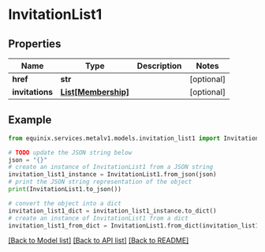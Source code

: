 # InvitationList1


## Properties

Name | Type | Description | Notes
------------ | ------------- | ------------- | -------------
**href** | **str** |  | [optional] 
**invitations** | [**List[Membership]**](Membership.md) |  | [optional] 

## Example

```python
from equinix.services.metalv1.models.invitation_list1 import InvitationList1

# TODO update the JSON string below
json = "{}"
# create an instance of InvitationList1 from a JSON string
invitation_list1_instance = InvitationList1.from_json(json)
# print the JSON string representation of the object
print(InvitationList1.to_json())

# convert the object into a dict
invitation_list1_dict = invitation_list1_instance.to_dict()
# create an instance of InvitationList1 from a dict
invitation_list1_from_dict = InvitationList1.from_dict(invitation_list1_dict)
```
[[Back to Model list]](../README.md#documentation-for-models) [[Back to API list]](../README.md#documentation-for-api-endpoints) [[Back to README]](../README.md)



